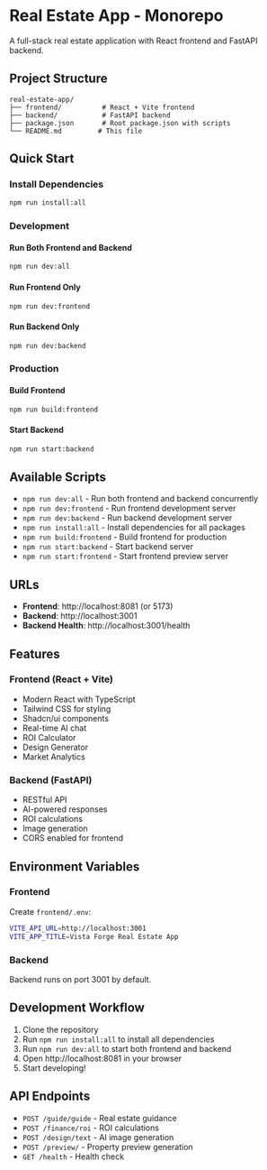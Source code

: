 # Real Estate App - Monorepo

A full-stack real estate application with React frontend and FastAPI backend.

## Project Structure

```
real-estate-app/
├── frontend/          # React + Vite frontend
├── backend/           # FastAPI backend
├── package.json       # Root package.json with scripts
└── README.md         # This file
```

## Quick Start

### Install Dependencies
```bash
npm run install:all
```

### Development

#### Run Both Frontend and Backend
```bash
npm run dev:all
```

#### Run Frontend Only
```bash
npm run dev:frontend
```

#### Run Backend Only
```bash
npm run dev:backend
```

### Production

#### Build Frontend
```bash
npm run build:frontend
```

#### Start Backend
```bash
npm run start:backend
```

## Available Scripts

- `npm run dev:all` - Run both frontend and backend concurrently
- `npm run dev:frontend` - Run frontend development server
- `npm run dev:backend` - Run backend development server
- `npm run install:all` - Install dependencies for all packages
- `npm run build:frontend` - Build frontend for production
- `npm run start:backend` - Start backend server
- `npm run start:frontend` - Start frontend preview server

## URLs

- **Frontend**: http://localhost:8081 (or 5173)
- **Backend**: http://localhost:3001
- **Backend Health**: http://localhost:3001/health

## Features

### Frontend (React + Vite)
- Modern React with TypeScript
- Tailwind CSS for styling
- Shadcn/ui components
- Real-time AI chat
- ROI Calculator
- Design Generator
- Market Analytics

### Backend (FastAPI)
- RESTful API
- AI-powered responses
- ROI calculations
- Image generation
- CORS enabled for frontend

## Environment Variables

### Frontend
Create `frontend/.env`:
```bash
VITE_API_URL=http://localhost:3001
VITE_APP_TITLE=Vista Forge Real Estate App
```

### Backend
Backend runs on port 3001 by default.

## Development Workflow

1. Clone the repository
2. Run `npm run install:all` to install all dependencies
3. Run `npm run dev:all` to start both frontend and backend
4. Open http://localhost:8081 in your browser
5. Start developing!

## API Endpoints

- `POST /guide/guide` - Real estate guidance
- `POST /finance/roi` - ROI calculations
- `POST /design/text` - AI image generation
- `POST /preview/` - Property preview generation
- `GET /health` - Health check
